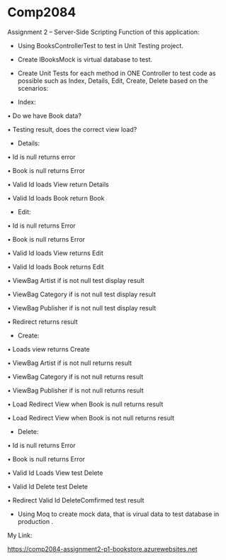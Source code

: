 # Comp2084

Assignment 2 – Server-Side Scripting Function of this application:

-	Using BooksControllerTest to test in Unit Testing project.

-	Create IBooksMock is virtual database to test.

-	Create Unit Tests for each method in ONE Controller to test code as possible such as Index, Details, Edit, Create, Delete based on the scenarios:

- Index:

• Do we have Book data?

• Testing result, does the correct view load? 


- Details:

• Id is null returns error

• Book is null returns Error

• Valid Id loads View return Details

• Valid Id loads Book return Book

- Edit:

• Id is null returns Error

• Book is null returns Error

• Valid Id loads View returns Edit

• Valid Id loads Book returns Edit

• ViewBag Artist if is not null test display result

• ViewBag Category if is not null test display result

• ViewBag Publisher if is not null test display result

• Redirect returns result

- Create:

• Loads view returns Create

• ViewBag Artist if is not null returns result

• ViewBag Category if is not null returns result

• ViewBag Publisher if is not null returns result

• Load Redirect View when Book is null returns result

• Load Redirect View when Book is not null returns result

- Delete:

• Id is null returns Error

• Book is null returns Error

• Valid Id Loads View test Delete

• Valid Id Delete test Delete

• Redirect Valid Id DeleteComfirmed test result 


-	Using Moq to create mock data, that is virual data to test database in production .

My Link:

https://comp2084-assignment2-p1-bookstore.azurewebsites.net

